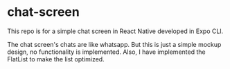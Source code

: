 # chat-screen
This repo is for a simple chat screen in React Native developed in Expo CLI.

The chat screen's chats are like whatsapp. But this is just a simple mockup design, no functionality is implemented. Also, I have implemented the FlatList to make the list optimized.
